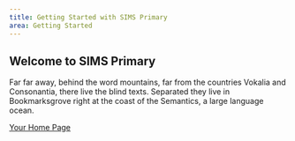 ```yaml
---
title: Getting Started with SIMS Primary
area: Getting Started
---
```

## Welcome to SIMS Primary

Far far away, behind the word mountains, far from the countries Vokalia and Consonantia, there live the blind texts. Separated they live in Bookmarksgrove right at the coast of the Semantics, a large language ocean.

[Your Home Page](/article/03_Your_Home_Page)


<!--stackedit_data:
eyJoaXN0b3J5IjpbLTEwMzYxNjkxNDEsLTc0MTkyODYwMF19
-->